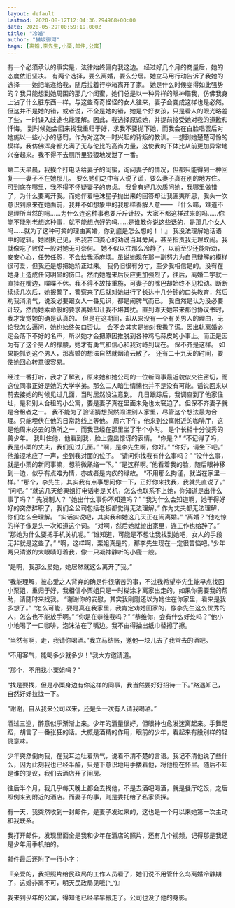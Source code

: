 ```yaml
---
layout: default
Lastmod: 2020-08-12T12:04:36.294968+00:00
date: 2020-05-29T00:59:19.000Z
title: "冷婚"
author: "猫坂御河"
tags: [离婚,李先生,小栗,邮件,公寓]
---
```


有一个必须承认的事实是，法律始终偏向我这边。 经过好几个月的商量后，她的态度依旧坚决。 有两个选择，要么离婚，要么分居。她立马用行动告诉了我她的选择——她把笔递给我，随后拉着行李箱离开了家。 她是什么时候变得如此强势的？我只能想到她周围的那几个闺蜜，她们总是以一种异样的眼神瞄我，仿佛我身上沾了什么脏东西一样。与这些奇奇怪怪的女人往来，妻子会变成这样也是必然。但这并不是她的错，或者说，不全是她的错，她是个好女孩，只是看人的眼光略差了些，一时误入歧途也能理解。因此，我选择原谅她，并提前接受她对我的道歉和忏悔。 到时候她会回来找我重归于好，求我不要抛下她，而我会在白脸唱罢后对她施以一些小小的惩罚，作为对这次一时兴起的背叛的教训。一想到她楚楚可怜的模样，我仿佛浑身都充满了无与伦比的高尚力量，这使我的下体比从前更加异常地兴奋起来。我不得不去厕所里狠狠地发泄了一番。

第二天早晨，我挨个打电话给妻子的闺蜜，询问妻子的情况，但都只能得到一种回复——妻子不在她那儿。 要么她们之中有人说了谎，要么妻子真在别的地方住。可到底在哪里，我不得不怀疑妻子的忠贞。 我曾有好几次质问她，我哪里做错了，为什么要离开我。而她伴着唾沫星子抛出来的回答却让我匪夷所思，我头一次意识到原来在她面前，我并不如想象中的我那样善解人意—— 『什么嘛，难道不是理所当然的吗……为什么连这种事也要斤斤计较，大家不都这样过来的吗……你能不能别老想这种事，就不能想点好的吗……是谁教你说这些话的，是那几个女人吗……就为了这种可笑的理由离婚，你到底是怎么想的！！』 我没法理解她话语中的逻辑。她固执己见，把我苦口婆心的劝说当耳旁风，甚至指责我无理取闹。我就像吃了败仗一般对她无可奈何。 她不似以往那么冷静了，以前至少还能听劝，安安心心，任劳任怨，不会给我添麻烦。虽说她现在那一副努力为自己辩解的模样很可爱，但我还是想把她矫正过来。 我仍旧很有分寸，至少我相信是的。没有在她身上造成任何明显的伤口。然而她醒来后反应更加强烈了，往后，离婚二字就一直挂在嘴边，喋喋不休。我不得不故技重施，可妻子的嘴巴却始终不见松动。断断续续几次后，她报警了，警察来了后就对她进行了长达十几分钟的口头教育，然后劝我消消气，说没必要跟女人一番见识，都是闹脾气而已。 我自然是认为没必要计较，然而她索命般的要求离婚却让我不堪其扰。直到昨天她带来那份协议书时，我才发觉她的确是认真的。 但是在这期间，却从来没有一个有关男人的理由，无论我怎么逼问，她也始终矢口否认。 会不会其实是她对我撒了谎。因出轨离婚必定会落下不好的名声，所以她才会把原因推脱到各种鸡毛蒜皮的小事上。而正是因为有了这个男人的撑腰，她才有勇气和信心和我对峙到现在。 保不齐是这样。 如果能抓到这个男人，那离婚的想法自然就烟消云散了。 还有二十九天的时间，要使她回心转意很容易。

经过一番打听，我才了解到，原来她和她公司的一位新同事最近貌似交往密切，而这位同事正好是她的大学学弟。那么二人暗生情愫也并不是没有可能。话说回来以前去接她的时候见过几面，当时居然没注意到。 几日跟踪后，我调查到了他家住址，是和别人合租的小公寓，要是妻子真在里面未免也太窘迫了。但保不齐妻子就是合租者之一。 我不能为了验证猜想贸然闯进别人家里，尽管这个想法最为合理。只能埋伏在他的日常路线上等他。 周六下午，他来到公寓附近的咖啡厅，这是他周末必去的场所之一，而我已经在那里坐了半个小时。 是个长相十分俊秀的美少年。 我叫住他，他看到我，脸上露出惊讶的表情。 “你是？” “不记得了吗，我是小栗的丈夫，我们见过几面。” “啊，是李先生啊，你好。” “你好，请坐下吧。” 他羞涩地应了一声，坐到我对面的位子。 “请问你找我有什么事吗？” “没什么事，就是小栗的新同事嘛，想稍微熟络一下。” “是这样啊。”他看着我的脸，随后眼神移到一边，似乎有点难为情，亦或者是内疚的缘故。 “不用那么拘谨，就当在家里一样。” “那个，李先生，其实我有点事想问你一下，正好你来找我，我就先直说了。” “问吧。” “就这几天给栗姐打电话老是关机，怎么也联系不上她，你知道是出什么事了吗？” 先发制人？ “她出什么事你不知道吗？” “我为什么会知道啊，她干得好好的突然辞职了，我们全公司包括老板都觉得无法理解。” 作为丈夫都无法理解，你们怎么会理解。 “实话实说吧，其实我和她这几天正在闹离婚。” “离婚？”他吃惊的样子像是头一次知道这个词。 “对啊，然后她就搬出家里，连工作也给辞了。” “那她为什么要把手机关机呢。” “谁知道，可能是不想让我找到她吧，女人的手段无非就是这些了。” “啊，这样啊，栗姐真是的，那李先生现在一定很苦恼吧。”少年两只清澈的大眼睛盯着我，像一只凝神静听的小鹿一般。

“是啊，我那么爱她，她居然就这么离开了我。”

“我能理解，被心爱之人背弃的确是件很痛苦的事，不过我希望李先生能早点找回小栗姐，重归于好，我相信小栗姐只是一时糊涂才离家出走的，如果你需要我的帮助，请随时来找我。 “谢谢你的安慰，其实我刚刚还以为她住在你家里，看来是我多想了。” “怎么可能，要是真在我家里，我肯定劝她回家的，像李先生这么优秀的人，怎么也不能放手啊。” “你是在恭维我吗？” “恭维你，会有什么好处吗？”他小小地喝了一口咖啡，泡沫沾在了嘴边。我不由得抽出纸巾替擦了擦。

“当然有啊，走，我请你喝酒。”我立马结账，邀他一块儿去了我常去的酒吧。

“不用客气，能喝多少就多少！”我大方邀请道。

“那个，不用找小栗姐吗？”

“找是要找，但是小栗身边有你这样的同事，我当然要好好招待一下。”路遇知己，自然好好拉拢一下。

“谢谢，自从我来公司以来，还是头一次有人请我喝酒。”

酒过三巡，醉意似乎渐渐上来。少年的酒量很好，但眼神也愈发迷离起来。手舞足蹈，胡言了一番张狂的话。大概是酒精的作用，眼前的少年，看起来有股别样的轻佻意味。

少年突然倒向我，在我耳边吐着热气，说着不清不楚的言语。我记不清他说了些什么，因为此刻我也已经半醉，只是下意识地用手搂着他，将他揽在怀里。随后不知是谁的提议，我们去酒店开了间房。

往后半个月，我几乎每天晚上都会去找他，不是去酒吧喝酒，就是餐厅吃饭，之后照例来到附近的酒店。而妻子的事，则是委托给了私家侦探。

有一天，我突然收到一封邮件，是妻子发过来的，这也是一个月以来她第一次主动和我联系。

我打开邮件，发现里面全是我和少年在酒店的照片，还有几个视频，记得那是我还是少年用手机拍的。

邮件最后还附了一行小字：

『亲爱的，我把照片给民政局的工作人员看了，她们说不用管什么鸟离婚冷静期了，这婚非离不可，明天民政局见哦(^\_^)』

我来到少年的公寓，得知他已经早早搬走了。公司也没了他的身影。

